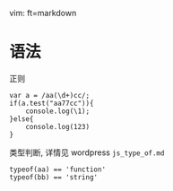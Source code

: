   vim: ft=markdown

# 语法

正则

    var a = /aa(\d+)cc/;
    if(a.test("aa77cc")){
        console.log(\1);
    }else{
        console.log(123)
    }

类型判断, 详情见 wordpress  `js_type_of.md`

	typeof(aa) == 'function'
	typeof(bb) == 'string'
